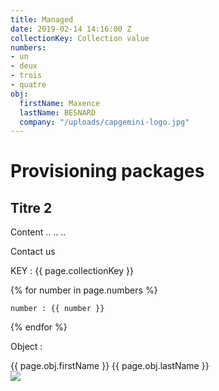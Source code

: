 ```yaml
---
title: Managed
date: 2019-02-14 14:16:00 Z
collectionKey: Collection value
numbers:
- un
- deux
- trois
- quatre
obj:
  firstName: Maxence
  lastName: BESNARD
  company: "/uploads/capgemini-logo.jpg"
---
```


# Provisioning packages

## Titre 2

Content ..
..
..

Contact us

KEY : {{ page.collectionKey }}

{% for number in page.numbers %}

    number : {{ number }}

{% endfor %}

Object :

{{ page.obj.firstName }} {{ page.obj.lastName }}\
<img src="{{ page.obj.company }}" />